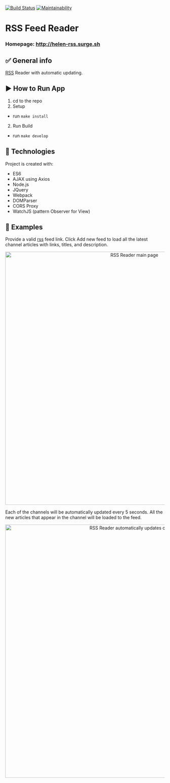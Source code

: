 [![Build Status](https://travis-ci.org/helenkyryliuk/project-lvl3-s414.svg?branch=master)](https://travis-ci.org/helenkyryliuk/project-lvl3-s414)
[![Maintainability](https://api.codeclimate.com/v1/badges/b7016cda432015a47740/maintainability)](https://codeclimate.com/github/helenkyryliuk/project-lvl3-s414/maintainability)

# RSS Feed Reader 

### Homepage: http://helen-rss.surge.sh

## :white_check_mark: General info

[RSS](https://en.wikipedia.org/wiki/RSS) Reader with automatic updating.


## :arrow_forward: How to Run App

1. cd to the repo
2. Setup
  - run `make install`
2. Run Build
  - run `make develop`

## :hammer: Technologies

Project is created with:
* ES6
* AJAX using Axios
* Node.js
* JQuery
* Webpack
* DOMParser
* CORS Proxy
* WatchJS (pattern Observer for View)


## :file_folder: Examples

Provide a valid [rss](https://en.wikipedia.org/wiki/RSS) feed link. Click Add new feed to load all the latest channel articles with links, titles, and description.

<p align="center">
  <img alt="RSS Reader main page" width="800" src="https://user-images.githubusercontent.com/29301041/54170283-f413ac00-44da-11e9-9a5a-1122ca235aad.png">
</p>

Each of the channels will be automatically updated every 5 seconds. All the new articles that appear in the channel will be loaded to the feed.

<p align="center">
  <img alt="RSS Reader automatically updates channel" width="800" src="https://user-images.githubusercontent.com/29301041/54170102-3c7e9a00-44da-11e9-9229-bdac6403106b.png">
</p>